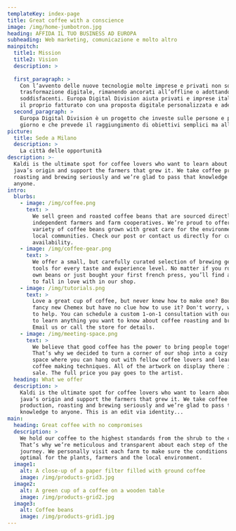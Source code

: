 ```yaml
---
templateKey: index-page
title: Great coffee with a conscience
image: /img/home-jumbotron.jpg
heading: AFFIDA IL TUO BUSINESS AD EUROPA 
subheading: Web marketing, comunicazione e molto altro
mainpitch:
  title1: Mission
  title2: Vision
  description: >
    
  first_paragraph: >
    Con l’avvento delle nuove tecnologie molte imprese e privati non sono riusciti ad adattarsi concretamente alla
    trasformazione digitale, rimanendo ancorati all’offline o adottando strategie di comunicazione e marketing poco
    soddisfacenti. Europa Digital Division aiuta privati e imprese italiane ad aumentare il proprio prestigio online e
    il proprio fatturato con una proposta digitale personalizzata e adeguata alle singole esigenze.
  second_paragraph: >
    Europa Digital Division è un progetto che investe sulle persone e per le persone, che si trasforma giorno dopo 
    giorno e che prevede il raggiungimento di obiettivi semplici ma allo stesso tempo ambiziosi.
picture:
  title: Sede a Milano
  description: >
    La città delle opportunità
description: >-
  Kaldi is the ultimate spot for coffee lovers who want to learn about their
  java’s origin and support the farmers that grew it. We take coffee production,
  roasting and brewing seriously and we’re glad to pass that knowledge to
  anyone.
intro:
  blurbs:
    - image: /img/coffee.png
      text: >
        We sell green and roasted coffee beans that are sourced directly from
        independent farmers and farm cooperatives. We’re proud to offer a
        variety of coffee beans grown with great care for the environment and
        local communities. Check our post or contact us directly for current
        availability.
    - image: /img/coffee-gear.png
      text: >
        We offer a small, but carefully curated selection of brewing gear and
        tools for every taste and experience level. No matter if you roast your
        own beans or just bought your first french press, you’ll find a gadget
        to fall in love with in our shop.
    - image: /img/tutorials.png
      text: >
        Love a great cup of coffee, but never knew how to make one? Bought a
        fancy new Chemex but have no clue how to use it? Don't worry, we’re here
        to help. You can schedule a custom 1-on-1 consultation with our baristas
        to learn anything you want to know about coffee roasting and brewing.
        Email us or call the store for details.
    - image: /img/meeting-space.png
      text: >
        We believe that good coffee has the power to bring people together.
        That’s why we decided to turn a corner of our shop into a cozy meeting
        space where you can hang out with fellow coffee lovers and learn about
        coffee making techniques. All of the artwork on display there is for
        sale. The full price you pay goes to the artist.
  heading: What we offer
  description: >
    Kaldi is the ultimate spot for coffee lovers who want to learn about their
    java’s origin and support the farmers that grew it. We take coffee
    production, roasting and brewing seriously and we’re glad to pass that
    knowledge to anyone. This is an edit via identity...
main:
  heading: Great coffee with no compromises
  description: >
    We hold our coffee to the highest standards from the shrub to the cup.
    That’s why we’re meticulous and transparent about each step of the coffee’s
    journey. We personally visit each farm to make sure the conditions are
    optimal for the plants, farmers and the local environment.
  image1:
    alt: A close-up of a paper filter filled with ground coffee
    image: /img/products-grid3.jpg
  image2:
    alt: A green cup of a coffee on a wooden table
    image: /img/products-grid2.jpg
  image3:
    alt: Coffee beans
    image: /img/products-grid1.jpg
---
```

